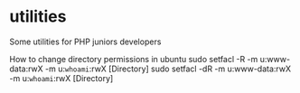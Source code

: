 # utilities
Some utilities for PHP juniors developers

How to change directory permissions in ubuntu 
sudo setfacl -R -m u:www-data:rwX -m u:`whoami`:rwX [Directory]
sudo setfacl -dR -m u:www-data:rwX -m u:`whoami`:rwX [Directory]
